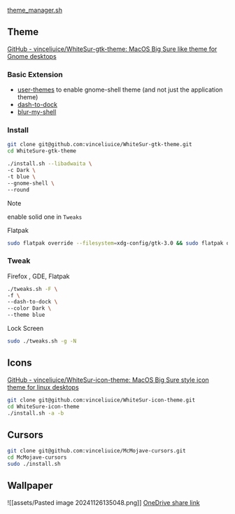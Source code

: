 [theme\_manager.sh](https://github.com/AtticusZeller/scripts/blob/main/theme_manager.sh)

## Theme

[GitHub - vinceliuice/WhiteSur-gtk-theme: MacOS Big Sure like theme for Gnome desktops](https://github.com/vinceliuice/WhiteSur-gtk-theme)

### Basic Extension

- [user-themes](https://extensions.gnome.org/extension/19/user-themes/) to enable gnome-shell theme (and not just the application theme)
- [dash-to-dock](https://extensions.gnome.org/extension/307/dash-to-dock)
- [blur-my-shell](https://extensions.gnome.org/extension/3193/blur-my-shell)

### Install

```bash
git clone git@github.com:vinceliuice/WhiteSur-gtk-theme.git
cd WhiteSure-gtk-theme
```

```bash
./install.sh --libadwaita \
-c Dark \
-t blue \
--gnome-shell \
--round
```

> [!NOTE]
> enable solid one in `Tweaks`

Flatpak

```bash
sudo flatpak override --filesystem=xdg-config/gtk-3.0 && sudo flatpak override --filesystem=xdg-config/gtk-4.0
```

### Tweak

Firefox , GDE, Flatpak

```bash
./tweaks.sh -F \
-f \
--dash-to-dock \
--color Dark \
--theme blue
```

Lock Screen

```bash
sudo ./tweaks.sh -g -N
```

## Icons

[GitHub - vinceliuice/WhiteSur-icon-theme: MacOS Big Sure style icon theme for linux desktops](https://github.com/vinceliuice/WhiteSur-icon-theme)

```bash
git clone git@github.com:vinceliuice/WhiteSur-icon-theme.git
cd WhiteSure-icon-theme
./install.sh -a -b
```

## Cursors

```bash
git clone git@github.com:vinceliuice/McMojave-cursors.git
cd McMojave-cursors
sudo ./install.sh
```

## Wallpaper

![[assets/Pasted image 20241126135048.png]]
[OneDrive share link](https://1drv.ms/f/s!ApUonPPT2w2F1cQRzAErW2pdi_c0fA?e=X51X5Y)
